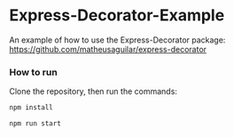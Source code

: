 # Express-Decorator-Example
An example of how to use the Express-Decorator package:
https://github.com/matheusaguilar/express-decorator

### How to run

Clone the repository, then run the commands:

```javascript
npm install
```

```javascript
npm run start
```

